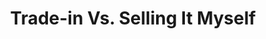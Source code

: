 ---
# head
title: 'Trade-in Vs. Selling It Myself'
description: 'Car Trade-in and sell service'

# site
social: {
  facebookUrl: 'https://www.facebook.com/someurl',
  twitterUrl: 'https://www.twitter.com/someUrl',
  youtubeUrl: 'https://www.youtube.com/someUrl',
  instagramUrl: 'https://www.instagram.com/someUrl',
  linkedInUrl: 'https://www.linkedIn.com/someUrl',
}

# disclaimer
disclaimer: {
  logo: '../imag/logo-footer.svg',
  madeBy: 'Automotive dealer website by 3-2-1 Ignition',
  copyright: '2018-2019  3-2-1 Ignition, LCC'
}

# footer
footer: {
  address: '92 35 Granville St,Fairfield, CT 06824',
  phone: '839-123-111',
  email: 'info@dealership.com',
  menuItems: [
    { text: 'Home', url: '/' },
    { text: 'Find a car', url: '/search' },
    { text: 'Get pre-approval', url: 'pre-approval' },
    { text: 'Sell your car', url: 'sell-car' },
    { text: 'Services', url: '#' },
    { text: 'Terms &amp; conditions', url: '#' },
  ],
}

# header
header: {
  #assets
  logoUrl: '../imag/snl-logo.png',
  brandUrl: '',
  # mobile buttons
  mobileButtons: [
    { text: 'SALES', url: '/sell-car' },
    { text: 'SERVICES', url: '#' },
    { text: 'DIRECTION', url: '#' },
  ],
  #slides
  slides: ['/imag/carro.jpg', '/imag/carro.jpg', '/imag/carro.jpg'],
  # top-bar
  address: '101 SW Grady Way, Renton, WA 98057',
  phone: '839-123-111',
  schedule: 'Open today! 8:00 AM - 6:00 PM',
  # menu items
  menuItems: [
    { text: 'Find your next car', url: '#!', subItems: [
        { text: 'All inventory', url: '/search'},
        { text: 'All new', url: '#', subItems: [
            { text: 'All inventory', url: '/search'},
            { text: 'By body type', url: '/bodytype-search'},
        ]},
        { text: 'All Pre-owned', url: '#', subItems: [
          { text: 'All inventory', url: '/search'},
          { text: 'By body type', url: '/bodytype-search'},
          { text: 'Under $15,000', url: '#'},
        ]},
        { text: 'Commercial', url: '#'},
    ]},
    { text: 'Finance your car', url: '#', subItems: [
      { text: 'Get pre-approved', url: '/pre-approved'},
      { text: 'Car loan calculator', url: '/calculator'},
    ]},
    { text: 'Sell your car', url: '#', selected: true, subItems: [
      { text: 'We''ll buy your car', url: '/sell-car'},
      { text: 'Get trade-in value', url: '/prepare'},
    ]}, 
  ],
  # search input
  searchPlaceholder: 'Find your next car',
}

# get-in-touch
getInTouch: {
  title: 'Get in touch',
  address: '92 35 Grandville St, Fairfield, CT 06824',
  phone: '839-123-111',
  email: 'service@dealership.com',
  servicesPhone: '839-123-111',
  servicesEmail: 'service@dealership.com',
  openingWeekDays: '10:00 - 22:00',
  openingSaturdays: '09:00 - 23:00',
  openingSundays: '10:00 - 22:00'
}

# footer contact
footerContact: {
  mobileElements: [
    { name: 'Car payment calculator', url: '/calculator' },
    { name: 'Find a car', url: '/search' },
    { name: 'Get pre-approved', url: '/pre-approved' },
    { name: 'Sell your car', url: '/sell-car' },
    { name: 'Terms & conditions', url: '#!' },
  ],
  rowOne: {
    title: 'Links',
    elements: [
      { name: 'Home', link: '/' },
      { name: 'Sell your car', link: '/sell-car' },
      { name: 'Find a car', link: '/search' },
      { name: 'Services', link: '#!' },
      { name: 'Get pre-approval', link: '/pre-approved' },
      { name: 'Terms & Conditions', link: '#!' }
    ]
  },
  rowTwo: {
    title: 'Contacts',
    phone: '839-923-111',
    email: 'info@dealership.com',
    location: '920 S.W. Grady Way, Renton, WA, 98057',
    mapsUrl: 'https://goo.gl/maps/9p6DrwbY29k'
  },
  rowThree: {
    title: 'Stay Updated',
    inputPlaceholder: 'Your email address',
  }
}

firstSection: {
  title: 'Trade-in Vs. Selling it Myself',
  subtitle: 'Which is the better option?'
}

tradesellItems: [
  {
    title: 'Trading In',
    image: '../imag/imag-people.jpg',
    text: 'Lorem ipsum dolor sit amet, consectetur adipiscing elit. Ut sagittis lectus erat, ut malesuada ex laoreet nec. Vivamus ut scelerisque metus. Vivamus posuere turpis non lectus pretium aliquet sit amet a augue. Proin volutpat libero id diam pretium mollis. Quisque tempor orci ut odio iaculis, sed ornare lacus vestibulum. Cras ultricies mollis sapien at egestas. Pellentesque in viverra magna. Nullam gravida mauris in turpis commodo ultricies. Pellentesque vitae nibh eu orci accumsan lobortis nec ut arcu.',
    list: [
      'Lorem ipsum dolor sit amet, consectetur adipiscing elit.',
      'Curabitur ac erat quis enim tempus iaculis id et odio.',
      'Donec ac justo bibendum, blandit velit non, laoreet lacus.',
      'Curabitur ultrices lectus eu aliquet commodo.'
    ],
    buttonText: 'Get KBB value'
  },
  {
    title: 'Selling It Yourself',
    image: '../imag/imag-drive.jpg',
    text: 'Lorem ipsum dolor sit amet, consectetur adipiscing elit. Ut sagittis lectus erat, ut malesuada ex laoreet nec. Vivamus ut scelerisque metus. Vivamus posuere turpis non lectus pretium aliquet sit amet a augue. Proin volutpat libero id diam pretium mollis. Quisque tempor orci ut odio iaculis, sed ornare lacus vestibulum. Cras ultricies mollis sapien at egestas. Pellentesque in viverra magna. Nullam gravida mauris in turpis commodo ultricies. Pellentesque vitae nibh eu orci accumsan lobortis nec ut arcu.',
    list: [
      'Lorem ipsum dolor sit amet, consectetur adipiscing elit.',
      'Curabitur ac erat quis enim tempus iaculis id et odio.',
      'Donec ac justo bibendum, blandit velit non, laoreet lacus.',
      'Curabitur ultrices lectus eu aliquet commodo.'
    ],
    buttonText: 'Sell us your car'
  }
]

lowerBanner: {
  title: 'Lorem ipsum dolor sit amet adipiscing?',
  buttonText: We'll buy your car
}

layout: tradesell

---